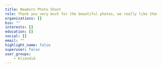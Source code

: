 ```yaml
---
title: Newborn Photo Shoot
role: Thank you very much for the beautiful photos, we really like them and are very satisfied with the pictures. :) and many thanks for the small happiness box :) (c) Andrea
organizations: []
bio: ""
interests: []
education: []
social: []
email: ""
highlight_name: false
superuser: false
user_groups:
    - Kliendid
---
```

